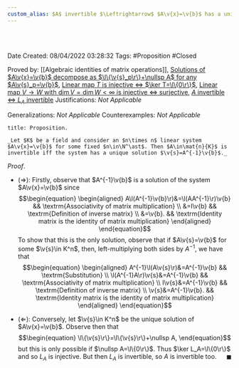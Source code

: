 ```yaml
---
custom_alias: $A$ invertible $\Leftrightarrow$ $A\v{x}=\v{b}$ has a unique solution
---
```


<br />
<br />

Date Created: 08/04/2022 03:28:32
Tags: #Proposition #Closed

Proved by: [[Algebraic identities of matrix operations]], [Solutions of $A\v{x}=\v{b}$ decompose as $\l\{\v{s}_p\r\}+\nullsp A$ for any $A\v{s}_p=\v{b}$](Solutions%20of%20a%20linear%20system%20decompose%20as%20sum%20of%20particular%20and%20null.md), [Linear map $T$ is injective $\Leftrightarrow$ $\ker T=\l\{0\r\}$](Linear%20map%20is%20injective%20iff%20kernel%20vanishes.md), [Linear map $V\to W$ with $\dim V=\dim W<\infty$ is injective $\Leftrightarrow$ surjective](Linear%20map%20between%20vector%20spaces%20of%20same%20dimension%20is%20injective%20iff%20surjective.md), [$A$ invertible $\Leftrightarrow$ $L_A$ invertible](Matrix%20invertible%20iff%20left-multiplication%20invertible.md)
Justifications: _Not Applicable_

Generalizations: _Not Applicable_
Counterexamples: _Not Applicable_

``` ad-Proposition
title: Proposition.

_Let $K$ be a field and consider an $n\times n$ linear system $A\v{x}=\v{b}$ for some fixed $n\in\N^\ast$. Then $A\in\mat{n}{K}$ is invertible iff the system has a unique solution $\v{s}=A^{-1}\v{b}$._

```

_Proof_.
* ($\Rightarrow$): Firstly, observe that $A^{-1}\v{b}$ is a solution of the system $A\v{x}=\v{b}$ since
$$\begin{equation}
    \begin{aligned}
        A\l(A^{-1}\v{b}\r)&=\l(AA^{-1}\r)\v{b} && \textrm{Associativity of matrix multiplication} \\
        &=I\v{b} && \textrm{Definition of inverse matrix} \\
        &=\v{b}. && \textrm{Identity matrix is the identity of matrix multiplication}
    \end{aligned}
\end{equation}$$
To show that this is the only solution, observe that if $A\v{s}=\v{b}$ for some $\v{s}\in K^n$, then, left-multiplying both sides by $A^{-1}$, we have that
$$\begin{equation}
    \begin{aligned}
        A^{-1}\l(A\v{s}\r)&=A^{-1}\v{b} && \textrm{Substitution} \\
        \l(A^{-1}A\r)\v{s}&=A^{-1}\v{b} && \textrm{Associativity of matrix multiplication} \\
        I\v{s}&=A^{-1}\v{b} && \textrm{Definition of inverse matrix} \\
        \v{s}&=A^{-1}\v{b}. && \textrm{Identity matrix is the identity of matrix multiplication}
    \end{aligned}
\end{equation}$$

* ($\Leftarrow$): Conversely, let $\v{s}\in K^n$ be the unique solution of $A\v{x}=\v{b}$. Observe then that
$$\begin{equation}
    \l\{\v{s}\r\}=\l\{\v{s}\r\}+\nullsp A,
\end{equation}$$
but this is only possible if $\nullsp A=\l\{0\r\}$. Thus $\ker L_A=\l\{0\r\}$ and so $L_A$ is injective. But then $L_A$ is invertible, so $A$ is invertible too.<span style="float:right;">$\blacksquare$</span>
